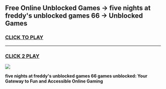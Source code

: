 
## Free Online Unblocked Games → five nights at freddy's unblocked games 66 → Unblocked Games
<h3>
<a href="https://premium.freeplayer.one?title=five_nights_at_freddy's_unblocked_games_66&ref=21F">CLICK TO PLAY</a></h3>
<hr>

<h3>
<a href="https://premium.freeplayer.one?title=five_nights_at_freddy's_unblocked_games_66&ref=21F">CLICK 2 PLAY</a>
  
</h3>

<a href="https://premium.freeplayer.one?title=five_nights_at_freddy's_unblocked_games_66&ref=21F/"><img src="https://clearcache.store/games.png"></a>


**five nights at freddy's unblocked games 66 games unblocked: Your Gateway to Fun and Accessible Online Gaming**
